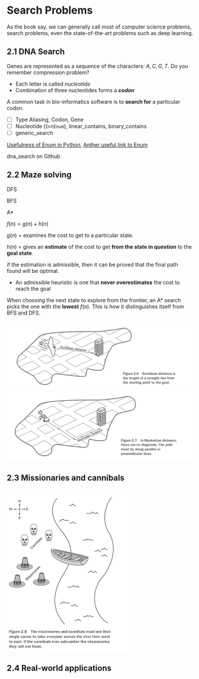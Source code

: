 # Search Problems

As the book say, we can generally call most of computer science problems, search problems, even the state-of-the-art problems such as deep learning.

## 2.1 DNA Search

Genes are represented as a sequence of the characters: $A, C, G, T$. Do you remember compression problem?

* Each letter is called *nucleotide*
* Combination of three nucleotides forms a ***codon***

A common task in bio-informatics software is to **search for** a particular codon.

- [ ] Type Aliasing, Codon, Gene
- [ ] Nucleotide (`IntEnum`), linear_contains, binary_contains
- [ ] generic_search

[Usefulness of Enum in Python](https://stackoverflow.com/questions/37601644/python-whats-the-enum-type-good-for), [Anther useful link to Enum](https://florian-dahlitz.de/articles/why-you-should-use-more-enums-in-python)

dna_search on Github



## 2.2 Maze solving

DFS

BFS

A*

$f(n) = g(n) + h(n)$

$g(n)$ = examines the cost to get to a particular state.

$h(n)$ = gives an **estimate** of the cost to get **from the state in question** to the **goal state**.

if the estimation is admissible, then it can be proved that the final path found will be optimal.

* An admissible heuristic is one that **never overestimates** the cost to reach the goal

When choosing the next state to explore from the frontier, an A* search picks the one with the **lowest** $f(n)$. This is how it distinguishes itself from BFS and DFS.

<img src="assets/distance-02.png" style="zoom:50%"/>

<img src="assets/distance-01.png" style="zoom:50%"/>

## 2.3 Missionaries and cannibals

<img src="assets/missionaries-01.png" style="zoom:50%"/>



## 2.4 Real-world applications

